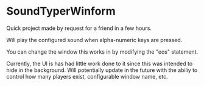 # SoundTyperWinform

Quick project made by request for a friend in a few hours.

Will play the configured sound when alpha-numeric keys are pressed.

You can change the window this works in by modifying the "eos" statement. 

Currently, the UI is has had little work done to it since this was intended to hide in the background. Will potentially update in the future with the abiliy to control how many players exist, configurable window name, etc.
